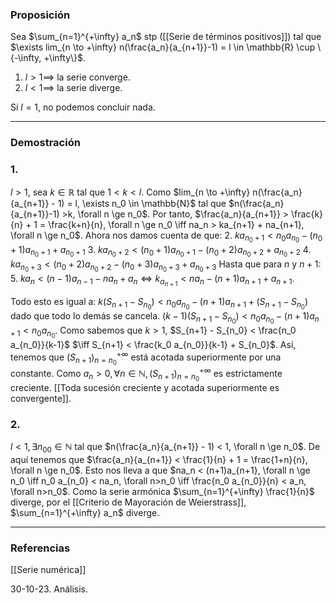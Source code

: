 ### Proposición

Sea $\sum_{n=1}^{+\infty} a_n$ stp ([[Serie de términos positivos]]) tal que $\exists lim_{n \to +\infty} n(\frac{a_n}{a_{n+1}}-1) = l \in \mathbb{R} \cup \{-\infty, +\infty\}$.

1. $l>1 \implies$ la serie converge.
2. $l < 1 \implies$ la serie diverge.

Si $l =1$, no podemos concluir nada.

---
### Demostración

### 1.
$l > 1$, sea $k \in \mathbb{R}$ tal que $1<k<l$. Como $lim_{n \to +\infty} n(\frac{a_n}{a_{n+1}} - 1) = l, \exists n_0 \in \mathbb{N}$ tal que $n(\frac{a_n}{a_{n+1}}-1) >k, \forall n \ge n_0$. Por tanto, $\frac{a_n}{a_{n+1}} > \frac{k}{n} + 1 = \frac{k+n}{n}, \forall n \ge n_0 \iff na_n > ka_{n+1} + na_{n+1}, \forall n \ge n_0$. Ahora nos damos cuenta de que:
2. $ka_{n_0+1} < n_0 a_{n_0} - (n_0 + 1) a_{n_0 +1} + a_{n_0+1}$
3. $ka_{n_0+2} < (n_0+1) a_{n_0+1} - (n_0 + 2) a_{n_0 +2} + a_{n_0+2}$
4. $ka_{n_0+3} < (n_0+2) a_{n_0+2} - (n_0 + 3) a_{n_0 +3} + a_{n_0+3}$
Hasta que para $n$ y $n+1$:
5. $ka_n < (n-1) a_{n-1} - n  a_{n} + a_n \iff k_{a_{n+1}} < na_n - (n+1)a_{n+1} + a_{n+1}$.

Todo esto es igual a: $k(S_{n+1} - S_{n_0}) < n_0 a_{n_0} - (n+1)a_{n+1} + (S_{n+1} - S_{n_0})$ dado que todo lo demás se cancela.
$(k-1)(S_{n+1}-S_{n_0}) < n_0a_{n_0} - (n+1)a_{n+1} < n_0 a_{n_0}$. Como sabemos que $k > 1$, $S_{n+1} - S_{n_0} < \frac{n_0 a_{n_0}}{k-1}$ $\iff S_{n+1} < \frac{k_0 a_{n_0}}{k-1} + S_{n_0}$. Así, tenemos que $(S_{n+1})_{n=n_0}^{+\infty}$ está acotada superiormente por una constante. Como $a_n > 0, \forall n \in \mathbb{N}, (S_{n+1})_{n=n_0}^{+\infty}$ es estrictamente creciente. [[Toda sucesión creciente y acotada superiormente es convergente]].

### 2.
$l < 1, \exists n_00 \in \mathbb{N}$ tal que $n(\frac{a_n}{a_{n+1}} - 1) < 1, \forall n \ge n_0$. De aquí tenemos que $\frac{a_n}{a_{n+1}} < \frac{1}{n} + 1 = \frac{1+n}{n}, \forall n \ge n_0$. Esto nos lleva a que $na_n < (n+1)a_{n+1}, \forall n \ge n_0 \iff n_0 a_{n_0} < na_n, \forall n>n_0 \iff \frac{n_0 a_{n_0}}{n} < a_n, \forall n>n_0$. Como la serie armónica $\sum_{n=1}^{+\infty} \frac{1}{n}$ diverge, por el [[Criterio de Mayoración de Weierstrass]], $\sum_{n=1}^{+\infty} a_n$ diverge.


---
### Referencias

[[Serie numérica]]

30-10-23. Análisis.
